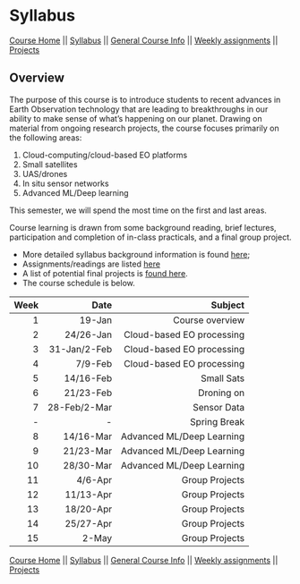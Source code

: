 Syllabus
================

[Course Home](../../README.md) \|\| [Syllabus](syllabus.md) \|\|
[General Course Info](general-information.md) \|\| [Weekly
assignments](assignments.md) \|\| [Projects](../projects/projects.md)

## Overview

The purpose of this course is to introduce students to recent advances
in Earth Observation technology that are leading to breakthroughs in our
ability to make sense of what’s happening on our planet. Drawing on
material from ongoing research projects, the course focuses primarily on
the following areas:

1.  Cloud-computing/cloud-based EO platforms
2.  Small satellites
3.  UAS/drones
4.  In situ sensor networks
5.  Advanced ML/Deep learning

This semester, we will spend the most time on the first and last areas.

Course learning is drawn from some background reading, brief lectures,
participation and completion of in-class practicals, and a final group
project.

-   More detailed syllabus background information is found
    [here](general-information.md);
-   Assignments/readings are listed [here]()
-   A list of potential final projects is [found here](projects.md).
-   The course schedule is below.

| Week |         Date |                   Subject |
|-----:|-------------:|--------------------------:|
|    1 |       19-Jan |           Course overview |
|    2 |    24/26-Jan | Cloud-based EO processing |
|    3 | 31-Jan/2-Feb | Cloud-based EO processing |
|    4 |      7/9-Feb | Cloud-based EO processing |
|    5 |    14/16-Feb |                Small Sats |
|    6 |    21/23-Feb |                Droning on |
|    7 | 28-Feb/2-Mar |               Sensor Data |
|   \- |           \- |              Spring Break |
|    8 |    14/16-Mar | Advanced ML/Deep Learning |
|    9 |    21/23-Mar | Advanced ML/Deep Learning |
|   10 |    28/30-Mar | Advanced ML/Deep Learning |
|   11 |      4/6-Apr |            Group Projects |
|   12 |    11/13-Apr |            Group Projects |
|   13 |    18/20-Apr |            Group Projects |
|   14 |    25/27-Apr |            Group Projects |
|   15 |        2-May |            Group Projects |

[Course Home](../../README.md) \|\| [Syllabus](syllabus.md) \|\|
[General Course Info](general-information.md) \|\| [Weekly
assignments](assignments.md) \|\| [Projects](../projects/projects.md)
